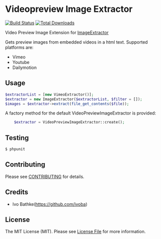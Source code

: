 # Videopreview Image Extractor

[![Build Status](https://secure.travis-ci.org/ivoba/videopreview-image-extractor.png?branch=master)](http://travis-ci.org/ivoba/videopreview-image-extractor)
[![Total Downloads](https://poser.pugx.org/ivoba/videopreview-image-extractor/downloads.png)](https://packagist.org/packages/ivoba/videopreview-image-extractor)

Video Preview Image Extension for [ImageExtractor](https://github.com/ivoba/image-extractor)

Gets preview images from embedded videos in a html text.
Supported platforms are:

- Vimeo
- Youtube
- Dailymotion

## Usage

``` php
$extractorList = [new VimeoExtractor()];
$extractor = new ImageExtractor($extractorList, $filter = []);
$images = $extractor->extract(file_get_contents($file));
```

A factory method for the default VideoPreviewImageExtractor is provided:

``` php
    $extractor = VideoPreviewImageExtractor::create();
```

## Testing

``` bash
$ phpunit
```

## Contributing

Please see [CONTRIBUTING](https://github.com/ivoba/videopreview-image-extractor/blob/master/CONTRIBUTING.md) for details.


## Credits

- Ivo Bathke(https://github.com/ivoba)


## License

The MIT License (MIT). Please see [License File](https://github.com/ivoba/videopreview-image-extractor/blob/master/LICENSE) for more information.
